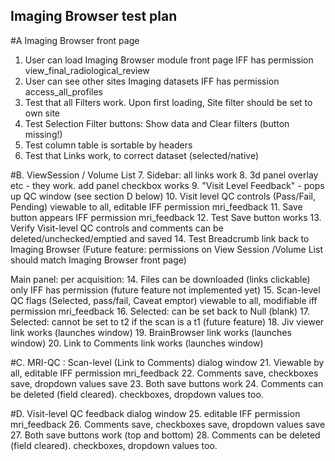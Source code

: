 ## Imaging Browser test plan
	
#A Imaging Browser front page
1. User can load Imaging Browser module front page IFF has permission view_final_radiological_review
2. User can see other sites Imaging datasets IFF has permission access_all_profiles
3. Test that all Filters work.  Upon first loading, Site filter should be set to own site 
4. Test Selection Filter buttons: Show data and Clear filters (button missing!)
5. Test column table is sortable by headers
6. Test that Links work, to correct dataset (selected/native)

#B. ViewSession / Volume List 
7. Sidebar:  all links work 
8. 3d panel overlay etc - they work.  add panel checkbox works
9. "Visit Level Feedback" - pops up QC window (see section D below)
10. Visit level QC controls (Pass/Fail, Pending) viewable to all, editable IFF permission mri_feedback
11. Save button appears IFF permission mri_feedback
12. Test Save button works 
13. Verify Visit-level QC controls and comments can be deleted/unchecked/emptied and saved
14. Test Breadcrumb link back to Imaging Browser
(Future feature: permissions on View Session /Volume List should match Imaging Browser front page)

Main panel:  per acquisition:
14. Files can be downloaded (links clickable) only IFF has permission (future feature not implemented yet)
15. Scan-level QC flags (Selected, pass/fail, Caveat emptor) viewable to all, modifiable iff permission mri_feedback
16. Selected:  can be set back to Null (blank)
17. Selected:  cannot be set to t2 if the scan is a t1 (future feature)
18. Jiv viewer link works (launches window)
19. BrainBrowser link works (launches window)
20. Link to Comments link works (launches window)

#C. MRI-QC : Scan-level (Link to Comments) dialog window
21. Viewable by all, editable IFF permission mri_feedback
22. Comments save, checkboxes save, dropdown values save
23. Both save buttons work
24. Comments can be deleted (field cleared). checkboxes, dropdown values too. 

#D. Visit-level QC feedback dialog window
25. editable IFF permission mri_feedback
26. Comments save, checkboxes save, dropdown values save
27. Both save buttons work (top and bottom)
28. Comments can be deleted (field cleared). checkboxes, dropdown values too. 
